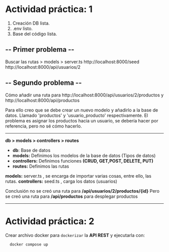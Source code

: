 # Actividad práctica: 1
1. Creación DB lista.
2. .env listo.
3. Base del código lista.

## -- Primer problema -- 

Buscar las rutas > models > server.ts
http://localhost:8000/seed
http://localhost:8000/api/usuarios/2

## -- Segundo problema --

Cómo añadir una ruta para
http://localhost:8000/api/usuarios/2/productos
y
http://localhost:8000/api/productos

Para ello creo que se debe crear un nuevo modelo y añadirlo a la base de datos. Llamado 'productos' y 'usuario_producto' respectivamente.
El problema es asignar los productos hacia un usuario, se debería hacer por referencia, pero no sé cómo hacerlo.

-------------

**db > models > controllers > routes**

- **db**: Base de datos
- **models:** Definimos los modelos de la base de datos (Tipos de datos)
- **controllers:** Definimos funciones **(CRUD, GET,POST, DELETE, PUT)**
- **routes:** Definimos las rutas

**models:** server.ts , se encarga de importar varias cosas, entre ello, las rutas.
**controllers:** seed.ts , carga los datos (usuarios)

Conclusión no se creó una ruta para **/api/usuarios/2/productos/{id}**
Pero se creó una ruta para **/api/productos** para desplegar productos

----------------------------------------------------

# Actividad práctica: 2

Crear archivo docker para `dockerizar` la **API REST** y ejecutarla con:

```bash
  docker compose up
```

